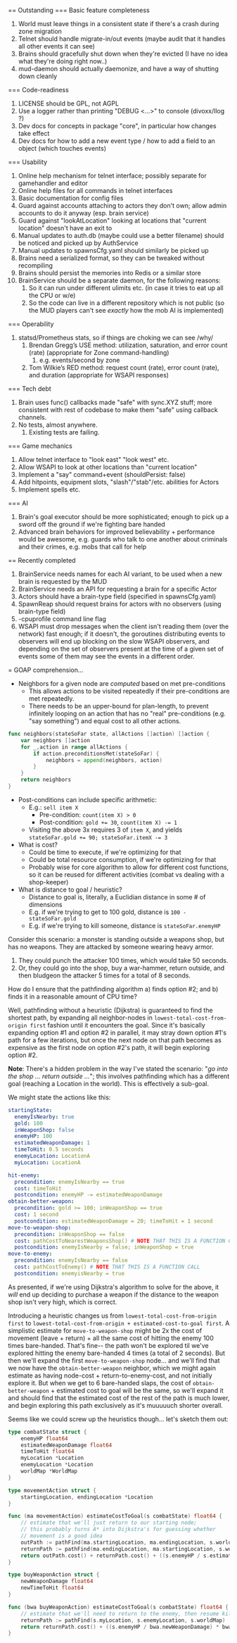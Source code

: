 == Outstanding
=== Basic feature completeness
1. World must leave things in a consistent state if there's a crash during zone migration
1. Telnet should handle migrate-in/out events (maybe audit that it handles all other events it can see)
1. Brains should gracefully shut down when they're evicted (I have no idea what they're doing right now..)
1. mud-daemon should actually daemonize, and have a way of shutting down cleanly

=== Code-readiness
1. LICENSE should be GPL, not AGPL
1. Use a logger rather than printing "DEBUG <...>" to console (divoxx/llog ?)
1. Dev docs for concepts in package "core", in particular how changes take effect
1. Dev docs for how to add a new event type / how to add a field to an object (which touches events)

=== Usability
1. Online help mechanism for telnet interface; possibly separate for gamehandler and editor
1. Online help files for all commands in telnet interfaces
1. Basic documentation for config files
1. Guard against accounts attaching to actors they don't own; allow admin accounts to do it anyway (esp. brain service)
1. Guard against "lookAtLocation" looking at locations that "current location" doesn't have an exit to
1. Manual updates to auth.db (maybe could use a better filename) should be noticed and picked up by AuthService
1. Manual updates to spawnsCfg.yaml should similarly be picked up
1. Brains need a serialized format, so they can be tweaked without recompiling
1. Brains should persist the memories into Redis or a similar store
1. BrainService should be a separate daemon, for the following reasons:
   1. So it can run under different ulimits etc. (in case it tries to eat up all the CPU or w/e)
   1. So the code can live in a different repository which is not public (so the MUD players can't see _exactly_ how the mob AI is implemented)

=== Operability
1. statsd/Prometheus stats, so if things are choking we can see /why/
   1. Brendan Gregg’s USE method: utilization, saturation, and error count (rate)  (appropriate for Zone command-handling)
       1. e.g. events/second by zone
   1. Tom Wilkie’s RED method: request count (rate), error count (rate), and duration (appropriate for WSAPI responses)

=== Tech debt
1. Brain uses func() callbacks made "safe" with sync.XYZ stuff; more consistent with rest of codebase to make them "safe" using callback channels.
1. No tests, almost anywhere.
   1. Existing tests are failing.

=== Game mechanics
1. Allow telnet interface to "look east" "look west" etc.
1. Allow WSAPI to look at other locations than "current location"
1. Implement a "say" command+event (shouldPersist: false)
1. Add hitpoints, equipment slots, "slash"/"stab"/etc. abilities for Actors
1. Implement spells etc.

=== AI
1. Brain's goal executor should be more sophisticated; enough to pick up a sword off the ground if we're fighting bare handed
1. Advanced brain behaviors for improved believability + performance would be awesome, e.g. guards who talk to one another about criminals and their crimes, e.g. mobs that call for help


== Recently completed
1. BrainService needs names for each AI variant, to be used when a new brain is requested by the MUD
1. BrainService needs an API for requesting a brain for a specific Actor
1. Actors should have a brain-type field (specified in spawnsCfg.yaml)
1. SpawnReap should request brains for actors with no observers (using brain-type field)
1. -cpuprofile command line flag
1. WSAPI must drop messages when the client isn't reading them (over the network) fast enough; if it doesn't, the goroutines distributing events to observers will end up blocking on the slow WSAPI observers, and depending on the set of observers present at the time of a given set of events some of them may see the events in a different order.


= GOAP comprehension...

* Neighbors for a given node are _computed_ based on met pre-conditions
   * This allows actions to be visited repeatedly if their pre-conditions are met repeatedly.
   * There needs to be an upper-bound for plan-length, to prevent infinitely looping on an action
     that has no "real" pre-conditions (e.g. "say something") and equal cost to all other actions.
```go
func neighbors(stateSoFar state, allActions []action) []action {
    var neighbors []action
    for _,action in range allActions {
    	if action.preconditionsMet(stateSoFar) {
    		neighbors = append(neighbors, action)
    	}
    } 
    return neighbors
}
```
* Post-conditions can include specific arithmetic:
   * E.g.: `sell item X`
       * Pre-condition: `count(item X) > 0`
       * Post-condition: `gold += 30`, `count(item X) -= 1`
   * Visiting the above 3x requires 3 of `item X`, and yields `stateSoFar.gold += 90; stateSoFar.itemX -= 3` 
* What is cost?
   * Could be time to execute, if we're optimizing for that
   * Could be total resource consumption, if we're optimizing for that
   * Probably wise for core algorithm to allow for different cost functions, so it can be reused for
     different activities (combat vs dealing with a shop-keeper)
* What is distance to goal / heuristic?
   * Distance to goal is, literally, a Euclidian distance in some # of dimensions
   * E.g. if we're trying to get to 100 gold, distance is `100 - stateSoFar.gold`
   * E.g. if we're trying to kill someone, distance is `stateSoFar.enemyHP`
   
Consider this scenario: a monster is standing outside a weapons shop, but has no weapons. They are
attacked by someone wearing heavy armor.
1. They could punch the attacker 100 times, which would take 50 seconds.
1. Or, they could go into the shop, buy a war-hammer, return outside, and then bludgeon the attacker
  5 times for a total of 8 seconds.

How do I ensure that the pathfinding algorithm a) finds option #2; and b) finds it in a reasonable amount
of CPU time?

Well, pathfinding without a heuristic (Dijkstra) is guaranteed to find the shortest path, by expanding
all neighbor-nodes in `lowest-total-cost-from-origin first` fashion until it encounters the goal. Since
it's basically expanding option #1 and option #2 in parallel, it may stray down option #1's path for a
few iterations, but once the next node on that path becomes as expensive as the first node on option #2's
path, it will begin exploring option #2.

**Note**: There's a hidden problem in the way I've stated the scenario: "_go into the shop ... return outside ..._";
this involves pathfinding which has a different goal (reaching a Location in the world). This is
effectively a sub-goal.

We might state the actions like this:
```yaml
startingState:
  enemyIsNearby: true
  gold: 100
  inWeaponShop: false
  enemyHP: 100
  estimatedWeaponDamage: 1
  timeToHit: 0.5 seconds
  enemyLocation: LocationA
  myLocation: LocationA

hit-enemy:
  precondition: enemyIsNearby == true
  cost: timeToHit
  postcondition: enemyHP -= estimatedWeaponDamage
obtain-better-weapon:
  precondition: gold >= 100; inWeaponShop == true
  cost: 1 second
  postcondition: estimatedWeaponDamage = 20; timeToHit = 1 second
move-to-weapon-shop:
  precondition: inWeaponShop == false
  cost: pathCostToNearestWeaponsShop() # NOTE THAT THIS IS A FUNCTION CALL
  postcondition: enemyIsNearby = false; inWeaponShop = true
move-to-enemy:
  precondition: enemyIsNearby == false
  cost: pathCostToEnemy() # NOTE THAT THIS IS A FUNCTION CALL
  postcondition: enemyisNearby = true
```    

As presented, if we're using Dijkstra's algorithm to solve for the above, it _will_ end up deciding to
purchase a weapon if the distance to the weapon shop isn't very high, which is correct.

Introducing a heuristic changes us from `lowest-total-cost-from-origin first` to
`lowest-total-cost-from-origin + estimated-cost-to-goal first`. A simplistic estimate for
`move-to-weapon-shop` might be 2x the cost of movement (leave + return) + all the same cost of hitting
the enemy 100 times bare-handed. That's fine-- the path won't be explored til we've explored hitting
the enemy bare-handed 4 times (a total of 2 seconds). But then we'll expand the first `move-to-weapon-shop`
node... and we'll find that we now have the `obtain-better-weapon` neighbor, which we might again
estimate as having node-cost + return-to-enemy-cost, and not initially explore it. But when we get to
6 bare-handed slaps, the cost of `obtain-better-weapon` + estimated cost to goal will be the same, so
we'll expand it and should find that the estimated cost of the rest of the path is much lower, and begin
exploring this path exclusively as it's muuuuuch shorter overall.

Seems like we could screw up the heuristics though... let's sketch them out:
```go
type combatState struct {
	enemyHP float64
	estimatedWeaponDamage float64
	timeToHit float64
	myLocation *Location
	enemyLocation *Location
	worldMap *WorldMap
}

type movementAction struct {
	startingLocation, endingLocation *Location
}

func (ma movementAction) estimateCostToGoal(s combatState) float64 {
	// estimate that we'll just return to our starting node;
	// this probably turns A* into Dijkstra's for guessing whether
	// movement is a good idea
	outPath := pathFind(ma.startingLocation, ma.endingLocation, s.worldMap)
	returnPath := pathFind(ma.endingLocation, ma.startingLocation, s.worldMap)
	return outPath.cost() + returnPath.cost() + ((s.enemyHP / s.estimatedWeaponDamage) * s.timeToHit)
}

type buyWeaponAction struct {
	newWeaponDamage float64
	newTimeToHit float64
}

func (bwa buyWeaponAction) estimateCostToGoal(s combatState) float64 {
	// estimate that we'll need to return to the enemy, then resume killing
	returnPath := pathFind(s.myLocation, s.enemyLocation, s.worldMap)
	return returnPath.cost() + ((s.enemyHP / bwa.newWeaponDamage) * bwa.newTimeToHit) 
}
```
